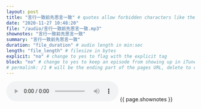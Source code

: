 ```yaml
---
layout: post
title: "言行一致前先思言一致" # quotes allow forbidden characters like the colon
date: "2020-11-27 10:48:20"
file: "/audio/言行一致前先思言一致.mp3"
shownotes: "言行一致前先思言一致"
summary: "言行一致前先思言一致"
duration: "file_duration" # audio length in min:sec
length: "file_length" # filesize in bytes
explicit: "no" # change to yes to flag with the explicit tag
block: "no" # change to yes to keep an episode from showing up in iTunes
# permalink: /1 # will be the ending part of the pages URL, delete to default to the title
---
```


<audio controls>
<source src="{{site.url}}{{site.baseurl}}{{ page.file }}" type="audio/x-mp3">
Your browser does not support the audio element.
</audio>
{{ page.shownotes }}
